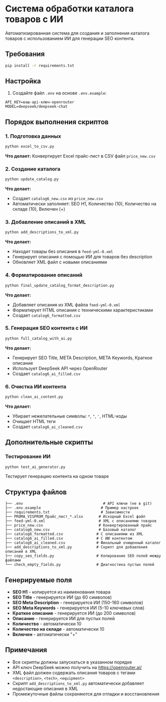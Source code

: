 # Система обработки каталога товаров с ИИ

Автоматизированная система для создания и заполнения каталога товаров с использованием ИИ для генерации SEO контента.

## Требования

```bash
pip install -r requirements.txt
```

## Настройка

1. Создайте файл `.env` на основе `.env.example`:
```
API_KEY=ваш-api-ключ-openrouter
MODEL=deepseek/deepseek-chat
```

## Порядок выполнения скриптов

### 1. Подготовка данных
```bash
python excel_to_csv.py
```
**Что делает:** Конвертирует Excel прайс-лист в CSV файл `price_new.csv`

### 2. Создание каталога
```bash
python update_catalog.py
```
**Что делает:** 
- Создает `catalog6_new.csv` из `price_new.csv`
- Автоматически заполняет: SEO H1, Количество (10), Количество на складе (10), Включен (+)

### 3. Добавление описаний в XML
```bash
python add_descriptions_to_xml.py
```
**Что делает:**
- Находит товары без описания в `feed-yml-0.xml`
- Генерирует описания с помощью ИИ для товаров без description
- Обновляет XML файл с новыми описаниями

### 4. Форматирование описаний
```bash
python final_update_catalog_format_description.py
```
**Что делает:**
- Добавляет описания из XML файла `feed-yml-0.xml`
- Форматирует HTML описания с техническими характеристиками
- Создает `catalog6_formatted.csv`

### 5. Генерация SEO контента с ИИ
```bash
python full_catalog_with_ai.py
```
**Что делает:**
- Генерирует SEO Title, META Description, META Keywords, Краткое описание
- Использует DeepSeek API через OpenRouter
- Создает `catalog6_ai_filled.csv`

### 6. Очистка ИИ контента
```bash
python clean_ai_content.py
```
**Что делает:**
- Убирает нежелательные символы: `*`, `"`, `'`, HTML-коды
- Очищает HTML теги
- Создает `catalog6_ai_cleaned.csv`

## Дополнительные скрипты

### Тестирование ИИ
```bash
python test_ai_generator.py
```
Тестирует генерацию контента на одном товаре

## Структура файлов

```
├── .env                                    # API ключи (не в git)
├── .env.example                           # Пример настроек
├── requirements.txt                       # Зависимости
├── PROMA_VISPROM_Прайс_лист_*.xlsx       # Исходный Excel файл
├── feed-yml-0.xml                        # XML с описаниями товаров
├── price_new.csv                         # Конвертированный прайс
├── catalog6_new.csv                      # Базовый каталог
├── catalog6_formatted.csv               # С описаниями из XML
├── catalog6_ai_filled.csv               # С ИИ контентом
├── catalog6_ai_cleaned.csv              # Финальный очищенный каталог
├── add_descriptions_to_xml.py           # Скрипт для добавления описаний в XML
├── copy_seo_fields.py                   # Копирование SEO полей между файлами
└── check_empty_fields.py                # Диагностика пустых полей
```

## Генерируемые поля

- **SEO H1** - копируется из наименования товара
- **SEO Title** - генерируется ИИ (до 60 символов)
- **SEO Meta Description** - генерируется ИИ (150-160 символов)  
- **SEO Meta Keywords** - генерируется ИИ (5-10 ключевых слов)
- **Краткое описание** - генерируется ИИ (до 200 символов)
- **Описание** - генерируется ИИ для пустых полей
- **Количество** - автоматически 10
- **Количество на складе** - автоматически 10
- **Включен** - автоматически "+"

## Примечания

- Все скрипты должны запускаться в указанном порядке
- API ключ DeepSeek можно получить на https://openrouter.ai/
- XML файл должен содержать описания товаров с тегами `<description>`, `<tech>`, `<equipment>`
- Скрипт `add_descriptions_to_xml.py` автоматически добавляет недостающие описания в XML
- Промежуточные файлы сохраняются для отладки и восстановления